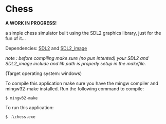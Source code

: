 # Chess

**A WORK IN PROGRESS!**

a simple chess simulator built using the SDL2 graphics library, just for the fun of it...

Dependencies: [SDL2](https://github.com/libsdl-org/SDL/releases/tag/release-2.28.5) and [SDL2_image](https://github.com/libsdl-org/SDL_image/releases)

*note : before compiling make sure (no pun intented) your SDL2 and SDL2_image include and lib path is properly setup in the makefile.*

(Target operating system: windows)

To compile this application make sure you have the mingw compiler and mingw32-make installed.
Run the following command to compile:
```console
$ mingw32-make
```

To run this application:
```console
$ .\chess.exe
```